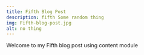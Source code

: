 ```yaml
---
title: Fifth Blog Post
description: fifth Some random thing
img: Fifth-blog-post.jpg
alt: no thing
---
```


Welcome to my Fifth blog post using content module
